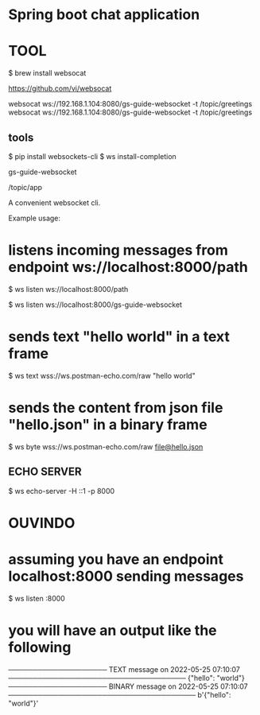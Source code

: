 # Spring boot chat application

# TOOL
$ brew install websocat

https://github.com/vi/websocat

websocat ws://192.168.1.104:8080/gs-guide-websocket -t /topic/greetings
websocat ws://192.168.1.104:8080/gs-guide-websocket -t /topic/greetings  

## tools
$ pip install websockets-cli
$ ws install-completion


gs-guide-websocket

/topic/app

  A convenient websocket cli.

  Example usage:

  # listens incoming messages from endpoint ws://localhost:8000/path
  $ ws listen ws://localhost:8000/path

   $ ws listen ws://localhost:8000/gs-guide-websocket

  # sends text "hello world" in a text frame
  $ ws text wss://ws.postman-echo.com/raw "hello world"

  # sends the content from json file "hello.json" in a binary frame
  $ ws byte wss://ws.postman-echo.com/raw file@hello.json

## ECHO SERVER 

$ ws echo-server -H ::1 -p 8000

# OUVINDO
# assuming you have an endpoint localhost:8000 sending messages
$ ws listen :8000
# you will have an output like the following
──────────────────── TEXT message on 2022-05-25 07:10:07 ────────────────────────────────────
{"hello": "world"}
──────────────────── BINARY message on 2022-05-25 07:10:07 ──────────────────────────────────────
b'{"hello": "world"}'